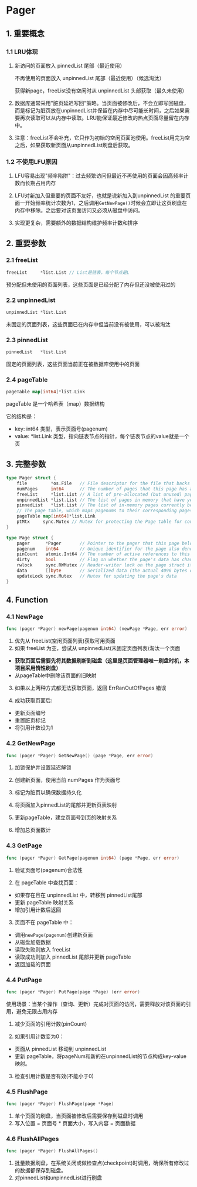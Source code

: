 # Pager

## 1. 重要概念

### 1.1 LRU体现

1. 新访问的页面放入 pinnedList 尾部（最近使用）

   不再使用的页面放入 unpinnedList 尾部（最近使用）（候选淘汰）

   获得新page，freeList没有空闲时从 unpinnedList 头部获取（最久未使用）

2. 数据库通常采用"脏页延迟写回"策略。当页面被修改后，不会立即写回磁盘，而是标记为脏页放在unpinnedList并保留在内存中尽可能长时间，之后如果需要再次读取可以从内存中读取。LRU能保证最近修改的热点页面尽量留在内存中。

3. 注意：freeList不会补充，它只作为初始的空闲页面池使用。freeList用完为空之后，如果获取新页面从unpinnedList刷盘后获取。

### 1.2 不使用LFU原因

1. LFU容易出现"频率陷阱"：过去频繁访问但最近不再使用的页面会因高频率计数而长期占用内存

2. LFU对新加入但重要的页面不友好，也就是说新加入到unpinnedList 的重要页面一开始频率统计次数为1，之后调用`GetNewPage()`时候会立即让这页刷盘在内存中移除。之后要对该页面访问又必须从磁盘中访问。
3. 实现更复杂，需要额外的数据结构维护频率计数和排序

## 2. 重要参数

### 2.1 freeList

```go
freeList     *list.List // List是链表，每个节点是L
```

预分配但未使用的页面列表，这些页面是已经分配了内存但还没被使用过的

### 2.2 unpinnedList 

```go
unpinnedList *list.List
```

未固定的页面列表，这些页面已在内存中但当前没有被使用，可以被淘汰

### 2.3 pinnedList      

```go
pinnedList   *list.List
```

固定的页面列表，这些页面当前正在被数据库使用中的页面

### 2.4 pageTable

```go
pageTable map[int64]*list.Link
```

pageTable 是一个哈希表（map）数据结构

它的结构是：

- key: int64 类型，表示页面号(pagenum)
- value: *list.Link 类型，指向链表节点的指针，每个链表节点的value就是一个页

## 3. 完整参数

```go
type Pager struct {
    file         *os.File   // File descriptor for the file that backs this pager on disk.
    numPages     int64      // The number of pages that this page has access to (both on disk and in memory).
    freeList     *list.List // A list of pre-allocated (but unused) pages.
    unpinnedList *list.List // The list of pages in memory that have yet to be evicted, but are not currently in use.
    pinnedList   *list.List // The list of in-memory pages currently being used by the database.
    // The page table, which maps pagenums to their corresponding pages (stored in a link belonging to the list the page is in).
    pageTable map[int64]*list.Link
    ptMtx     sync.Mutex // Mutex for protecting the Page table for concurrent use.
}
```

```go
type Page struct {
    pager      *Pager       // Pointer to the pager that this page belongs to
    pagenum    int64        // Unique identifier for the page also denoting it's position stored in the pager's file
    pinCount   atomic.Int64 // The number of active references to this page
    dirty      bool         // Flag on whether the page's data has changed and needs to be written to disk
    rwlock     sync.RWMutex // Reader-writer lock on the page struct itself
    data       []byte       // Serialized data (the actual 4096 bytes of the page)
    updateLock sync.Mutex   // Mutex for updating the page's data
}
```

## 4. Function

### 4.1 NewPage

```go
func (pager *Pager) newPage(pagenum int64) (newPage *Page, err error) 
```

1. 优先从 freeList(空闲页面列表)获取可用页面
2. 如果 freeList 为空，尝试从 unpinnedList(未固定页面列表)淘汰一个页面
  - **获取页面后需要先将其数据刷新到磁盘（这里是页面管理器唯一刷盘时机，本项目采用惰性刷盘）**
  - 从pageTable中删除该页面的旧映射

3. 如果以上两种方式都无法获取页面，返回 ErrRanOutOfPages 错误

4. 成功获取页面后:
  - 更新页面编号
  - 重置脏页标记
  - 将引用计数设为1

### 4.2 **GetNewPage**

```go
func (pager *Pager) GetNewPage() (page *Page, err error)
```

1. 加锁保护并设置延迟解锁

2. 创建新页面，使用当前 numPages 作为页面号

3. 标记为脏页以确保数据持久化

4. 将页面加入pinnedList的尾部并更新页表映射

5. 更新pageTable，建立页面号到页的映射关系
6. 增加总页面数计

### 4.3 GetPage

```go
func (pager *Pager) GetPage(pagenum int64) (page *Page, err error)
```

1. 验证页面号(pagenum)合法性

2. 在 pageTable 中查找页面：

- 如果存在且在 unpinnedList 中，转移到 pinnedList尾部
- 更新 pageTable 映射关系
- 增加引用计数后返回

3. 页面不在 pageTable 中：

- 调用`newPage(pagenum)`创建新页面
- 从磁盘加载数据
- 读取失败则放入 freeList
- 读取成功则加入 pinnedList 尾部并更新 pageTable
- 返回加载的页面

### 4.4 PutPage

```go
func (pager *Pager) PutPage(page *Page) (err error)
```

​      使用场景：当某个操作（查询、更新）完成对页面的访问，需要释放对该页面的引用，避免无限占用内存

1. 减少页面的引用计数(pinCount)

2. 如果引用计数变为0：

- 页面从 pinnedList 移动到 unpinnedList
- 更新 pageTable，将pageNum和新的在unpinnedList的节点构成key-value映射。

3. 检查引用计数是否有效(不能小于0)

### 4.5 FlushPage

```go
func (pager *Pager) FlushPage(page *Page)
```

1. 单个页面的刷盘，当页面被修改后需要保存到磁盘时调用
2. 写入位置 = 页面号 * 页面大小，写入内容 = 页面数据

### 4.6 FlushAllPages

```go
func (pager *Pager) FlushAllPages()
```

1. 批量数据刷盘，在系统关闭或做检查点(checkpoint)时调用，确保所有修改过的数据都保存到磁盘。
2. 对pinnedList和unpinnedList进行刷盘

 